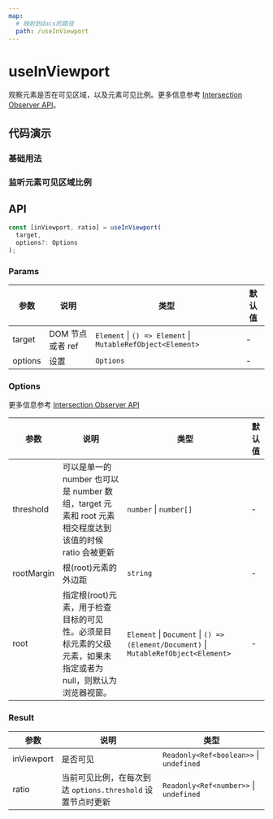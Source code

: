 ```yaml
---
map:
  # 映射到docs的路径
  path: /useInViewport
---
```


# useInViewport

观察元素是否在可见区域，以及元素可见比例。更多信息参考 [Intersection Observer API](https://developer.mozilla.org/zh-CN/docs/Web/API/Intersection_Observer_API)。

## 代码演示

### 基础用法

<demo src="./demo/demo.vue"
  language="vue"
  title="基本用法"
  desc="监听元素是否在可见区域内"> </demo>

### 监听元素可见区域比例

<demo src="./demo/demo1.vue"
  language="vue"
  title="监听元素可见区域比例"
  desc="传入 options.threshold, 可以控制在可见区域达到该比例时触发 ratio 更新。options.root 可以控制相对父级元素，在这个例子中，不会相对浏览器视窗变化。"> </demo>

## API

```typescript
const [inViewport, ratio] = useInViewport(
  target,
  options?: Options
);
```

### Params

| 参数 | 说明 | 类型 | 默认值 |
| --- | --- | --- | --- |
| target | DOM 节点或者 ref | `Element` \| `() => Element` \| `MutableRefObject<Element>` | - |
| options | 设置 | `Options` | - |

### Options

更多信息参考 [Intersection Observer API](https://developer.mozilla.org/zh-CN/docs/Web/API/Intersection_Observer_API)

| 参数 | 说明 | 类型 | 默认值 |
| --- | --- | --- | --- |
| threshold | 可以是单一的 number 也可以是 number 数组，target 元素和 root 元素相交程度达到该值的时候 ratio 会被更新 | `number` \| `number[]` | - |
| rootMargin | 根(root)元素的外边距 | `string` | - |
| root | 指定根(root)元素，用于检查目标的可见性。必须是目标元素的父级元素，如果未指定或者为 null，则默认为浏览器视窗。 | `Element` \| `Document` \| `() => (Element/Document)` \| `MutableRefObject<Element>` | - |

### Result

| 参数 | 说明 | 类型 |
| --- | --- | --- |
| inViewport | 是否可见 | `Readonly<Ref<boolean>>` \| `undefined` |
| ratio | 当前可见比例，在每次到达 `options.threshold` 设置节点时更新 | `Readonly<Ref<number>>` \| `undefined` |
